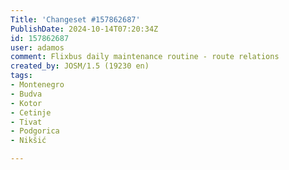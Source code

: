 ```yaml
---
Title: 'Changeset #157862687'
PublishDate: 2024-10-14T07:20:34Z
id: 157862687
user: adamos
comment: Flixbus daily maintenance routine - route relations
created_by: JOSM/1.5 (19230 en)
tags:
- Montenegro
- Budva
- Kotor
- Cetinje
- Tivat
- Podgorica
- Nikšić

---
```

